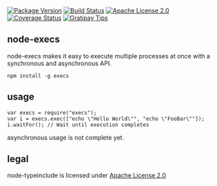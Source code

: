 [![Package Version](https://img.shields.io/npm/v/execs.svg)](https://www.npmjs.org/package/execs) [![Build Status](https://travis-ci.org/NexusTools/node-execs.svg)](https://travis-ci.org/NexusTools/node-execs) [![Apache License 2.0](http://img.shields.io/hexpm/l/plug.svg)](http://www.apache.org/licenses/LICENSE-2.0.html) [![Coverage Status](https://img.shields.io/coveralls/NexusTools/node-execs.svg)](https://coveralls.io/r/NexusTools/node-execs) [![Gratipay Tips](https://img.shields.io/gratipay/NexusTools.svg)](https://gratipay.com/NexusTools/)

node-execs
----------
node-execs makes it easy to execute multiple processes at once with a synchronous and asynchronous API.

```
npm install -g execs
```

usage
-----
```
var execs = require("execs");
var i = execs.exec(["echo \"Hello World\"", "echo \"FooBar\""]);
i.waitFor(); // Wait until execution completes
```

asynchronous usage is not complete yet.

legal
-----
node-typeinclude is licensed under [Apache License 2.0](LICENSE.md)
